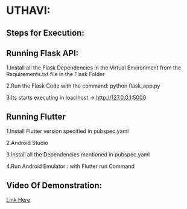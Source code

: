 # UTHAVI:

## Steps for Execution:
 
## Running Flask API:

1.Install all the Flask Dependencies in the Virtual Environment from the Requirements.txt file in the Flask Folder

2.Run the Flask Code with the command:
        python flask_app.py

3.Its starts executing in loaclhost -> http://127.0.0.1:5000


## Running Flutter

1.Install Flutter version specified in pubspec.yaml

2.Android Studio

3.Install all the Dependencies mentioned in pubspec.yaml

4.Run Android Emulator : with Flutter run Command


## Video Of Demonstration:

[Link Here](https://drive.google.com/file/d/1Dp2-SKW9zOEKIcg9jbqS7YIZI8KilKMa/view?usp=sharing)
